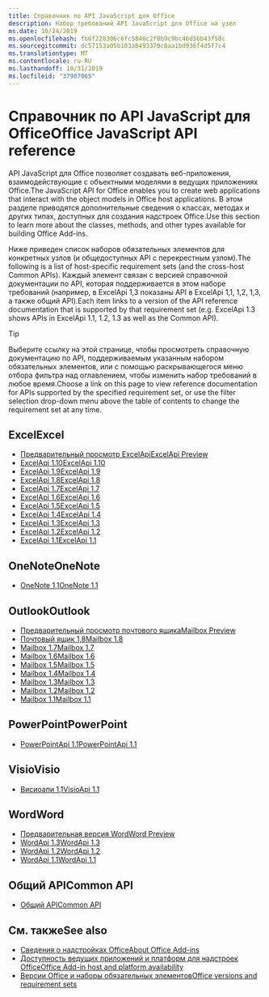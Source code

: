 ```yaml
---
title: Справочник по API JavaScript для Office
description: Набор требований API JavaScript для Office на узел
ms.date: 10/24/2019
ms.openlocfilehash: fb6f228306c6fc5840c2f8b9c9bc46d56b43f50c
ms.sourcegitcommit: dc57153a05b103a8493370c8aa1bd936f4d5f7c4
ms.translationtype: MT
ms.contentlocale: ru-RU
ms.lasthandoff: 10/31/2019
ms.locfileid: "37907065"
---
```

# <a name="office-javascript-api-reference"></a><span data-ttu-id="92f27-103">Справочник по API JavaScript для Office</span><span class="sxs-lookup"><span data-stu-id="92f27-103">Office JavaScript API reference</span></span>

<span data-ttu-id="92f27-104">API JavaScript для Office позволяет создавать веб-приложения, взаимодействующие с объектными моделями в ведущих приложениях Office.</span><span class="sxs-lookup"><span data-stu-id="92f27-104">The JavaScript API for Office enables you to create web applications that interact with the object models in Office host applications.</span></span> <span data-ttu-id="92f27-105">В этом разделе приводятся дополнительные сведения о классах, методах и других типах, доступных для создания надстроек Office.</span><span class="sxs-lookup"><span data-stu-id="92f27-105">Use this section to learn more about the classes, methods, and other types available for building Office Add-ins.</span></span>

<span data-ttu-id="92f27-106">Ниже приведен список наборов обязательных элементов для конкретных узлов (и общедоступных API с перекрестным узлом).</span><span class="sxs-lookup"><span data-stu-id="92f27-106">The following is a list of host-specific requirement sets (and the cross-host Common APIs).</span></span> <span data-ttu-id="92f27-107">Каждый элемент связан с версией справочной документации по API, которая поддерживается в этом наборе требований (например, в ExcelApi 1,3 показаны API в ExcelApi 1,1, 1,2, 1,3, а также общий API).</span><span class="sxs-lookup"><span data-stu-id="92f27-107">Each item links to a version of the API reference documentation that is supported by that requirement set (e.g. ExcelApi 1.3 shows APIs in ExcelApi 1.1, 1.2, 1.3 as well as the Common API).</span></span>

> [!TIP]
> <span data-ttu-id="92f27-108">Выберите ссылку на этой странице, чтобы просмотреть справочную документацию по API, поддерживаемым указанным набором обязательных элементов, или с помощью раскрывающегося меню отбора фильтра над оглавлением, чтобы изменить набор требований в любое время.</span><span class="sxs-lookup"><span data-stu-id="92f27-108">Choose a link on this page to view reference documentation for APIs supported by the specified requirement set, or use the filter selection drop-down menu above the table of contents to change the requirement set at any time.</span></span>

## <a name="excel"></a><span data-ttu-id="92f27-109">Excel</span><span class="sxs-lookup"><span data-stu-id="92f27-109">Excel</span></span>

- [<span data-ttu-id="92f27-110">Предварительный просмотр ExcelApi</span><span class="sxs-lookup"><span data-stu-id="92f27-110">ExcelApi Preview</span></span>](/javascript/api/excel?view=excel-js-preview)
- [<span data-ttu-id="92f27-111">ExcelApi 1.10</span><span class="sxs-lookup"><span data-stu-id="92f27-111">ExcelApi 1.10</span></span>](/javascript/api/excel?view=excel-js-1.10)
- [<span data-ttu-id="92f27-112">ExcelApi 1.9</span><span class="sxs-lookup"><span data-stu-id="92f27-112">ExcelApi 1.9</span></span>](/javascript/api/excel?view=excel-js-1.9)
- [<span data-ttu-id="92f27-113">ExcelApi 1.8</span><span class="sxs-lookup"><span data-stu-id="92f27-113">ExcelApi 1.8</span></span>](/javascript/api/excel?view=excel-js-1.8)
- [<span data-ttu-id="92f27-114">ExcelApi 1.7</span><span class="sxs-lookup"><span data-stu-id="92f27-114">ExcelApi 1.7</span></span>](/javascript/api/excel?view=excel-js-1.7)
- [<span data-ttu-id="92f27-115">ExcelApi 1.6</span><span class="sxs-lookup"><span data-stu-id="92f27-115">ExcelApi 1.6</span></span>](/javascript/api/excel?view=excel-js-1.6)
- [<span data-ttu-id="92f27-116">ExcelApi 1.5</span><span class="sxs-lookup"><span data-stu-id="92f27-116">ExcelApi 1.5</span></span>](/javascript/api/excel?view=excel-js-1.5)
- [<span data-ttu-id="92f27-117">ExcelApi 1.4</span><span class="sxs-lookup"><span data-stu-id="92f27-117">ExcelApi 1.4</span></span>](/javascript/api/excel?view=excel-js-1.4)
- [<span data-ttu-id="92f27-118">ExcelApi 1.3</span><span class="sxs-lookup"><span data-stu-id="92f27-118">ExcelApi 1.3</span></span>](/javascript/api/excel?view=excel-js-1.3)
- [<span data-ttu-id="92f27-119">ExcelApi 1.2</span><span class="sxs-lookup"><span data-stu-id="92f27-119">ExcelApi 1.2</span></span>](/javascript/api/excel?view=excel-js-1.2)
- [<span data-ttu-id="92f27-120">ExcelApi 1.1</span><span class="sxs-lookup"><span data-stu-id="92f27-120">ExcelApi 1.1</span></span>](/javascript/api/excel?view=excel-js-1.1)

## <a name="onenote"></a><span data-ttu-id="92f27-121">OneNote</span><span class="sxs-lookup"><span data-stu-id="92f27-121">OneNote</span></span>

- [<span data-ttu-id="92f27-122">OneNote 1,1</span><span class="sxs-lookup"><span data-stu-id="92f27-122">OneNote 1.1</span></span>](/javascript/api/onenote?view=onenote-js-1.1)

## <a name="outlook"></a><span data-ttu-id="92f27-123">Outlook</span><span class="sxs-lookup"><span data-stu-id="92f27-123">Outlook</span></span>

- [<span data-ttu-id="92f27-124">Предварительный просмотр почтового ящика</span><span class="sxs-lookup"><span data-stu-id="92f27-124">Mailbox Preview</span></span>](/javascript/api/outlook?view=outlook-js-preview)
- [<span data-ttu-id="92f27-125">Почтовый ящик 1,8</span><span class="sxs-lookup"><span data-stu-id="92f27-125">Mailbox 1.8</span></span>](/javascript/api/outlook?view=outlook-js-1.8)
- [<span data-ttu-id="92f27-126">Mailbox 1.7</span><span class="sxs-lookup"><span data-stu-id="92f27-126">Mailbox 1.7</span></span>](/javascript/api/outlook?view=outlook-js-1.7)
- [<span data-ttu-id="92f27-127">Mailbox 1.6</span><span class="sxs-lookup"><span data-stu-id="92f27-127">Mailbox 1.6</span></span>](/javascript/api/outlook?view=outlook-js-1.6)
- [<span data-ttu-id="92f27-128">Mailbox 1.5</span><span class="sxs-lookup"><span data-stu-id="92f27-128">Mailbox 1.5</span></span>](/javascript/api/outlook?view=outlook-js-1.5)
- [<span data-ttu-id="92f27-129">Mailbox 1.4</span><span class="sxs-lookup"><span data-stu-id="92f27-129">Mailbox 1.4</span></span>](/javascript/api/outlook?view=outlook-js-1.4)
- [<span data-ttu-id="92f27-130">Mailbox 1.3</span><span class="sxs-lookup"><span data-stu-id="92f27-130">Mailbox 1.3</span></span>](/javascript/api/outlook?view=outlook-js-1.3)
- [<span data-ttu-id="92f27-131">Mailbox 1.2</span><span class="sxs-lookup"><span data-stu-id="92f27-131">Mailbox 1.2</span></span>](/javascript/api/outlook?view=outlook-js-1.2)
- [<span data-ttu-id="92f27-132">Mailbox 1.1</span><span class="sxs-lookup"><span data-stu-id="92f27-132">Mailbox 1.1</span></span>](/javascript/api/outlook?view=outlook-js-1.1)

## <a name="powerpoint"></a><span data-ttu-id="92f27-133">PowerPoint</span><span class="sxs-lookup"><span data-stu-id="92f27-133">PowerPoint</span></span>

- [<span data-ttu-id="92f27-134">PowerPointApi 1.1</span><span class="sxs-lookup"><span data-stu-id="92f27-134">PowerPointApi 1.1</span></span>](/javascript/api/powerpoint?view=powerpoint-js-1.1)

## <a name="visio"></a><span data-ttu-id="92f27-135">Visio</span><span class="sxs-lookup"><span data-stu-id="92f27-135">Visio</span></span>

- [<span data-ttu-id="92f27-136">Висиоапи 1,1</span><span class="sxs-lookup"><span data-stu-id="92f27-136">VisioApi 1.1</span></span>](/javascript/api/visio?view=visio-js-1.1)

## <a name="word"></a><span data-ttu-id="92f27-137">Word</span><span class="sxs-lookup"><span data-stu-id="92f27-137">Word</span></span>

- [<span data-ttu-id="92f27-138">Предварительная версия Word</span><span class="sxs-lookup"><span data-stu-id="92f27-138">Word Preview</span></span>](/javascript/api/word?view=word-js-preview)
- [<span data-ttu-id="92f27-139">WordApi 1.3</span><span class="sxs-lookup"><span data-stu-id="92f27-139">WordApi 1.3</span></span>](/javascript/api/word?view=word-js-1.3)
- [<span data-ttu-id="92f27-140">WordApi 1.2</span><span class="sxs-lookup"><span data-stu-id="92f27-140">WordApi 1.2</span></span>](/javascript/api/word?view=word-js-1.2)
- [<span data-ttu-id="92f27-141">WordApi 1.1</span><span class="sxs-lookup"><span data-stu-id="92f27-141">WordApi 1.1</span></span>](/javascript/api/word?view=word-js-1.1)

## <a name="common-api"></a><span data-ttu-id="92f27-142">Общий API</span><span class="sxs-lookup"><span data-stu-id="92f27-142">Common API</span></span>

- [<span data-ttu-id="92f27-143">Общий API</span><span class="sxs-lookup"><span data-stu-id="92f27-143">Common API</span></span>](/javascript/api/office?view=common-js)

## <a name="see-also"></a><span data-ttu-id="92f27-144">См. также</span><span class="sxs-lookup"><span data-stu-id="92f27-144">See also</span></span>

- [<span data-ttu-id="92f27-145">Сведения о надстройках Office</span><span class="sxs-lookup"><span data-stu-id="92f27-145">About Office Add-ins</span></span>](/office/dev/add-ins/overview)
- [<span data-ttu-id="92f27-146">Доступность ведущих приложений и платформ для надстроек Office</span><span class="sxs-lookup"><span data-stu-id="92f27-146">Office Add-in host and platform availability</span></span>](/office/dev/add-ins/overview/office-add-in-availability)
- [<span data-ttu-id="92f27-147">Версии Office и наборы обязательных элементов</span><span class="sxs-lookup"><span data-stu-id="92f27-147">Office versions and requirement sets</span></span>](/office/dev/add-ins/develop/office-versions-and-requirement-sets)
